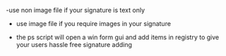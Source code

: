 -use non image file if your signature is text only
- use image file if you require images in your signature

- the ps script will open a win form gui and add items in registry to give your users hassle free signature adding
